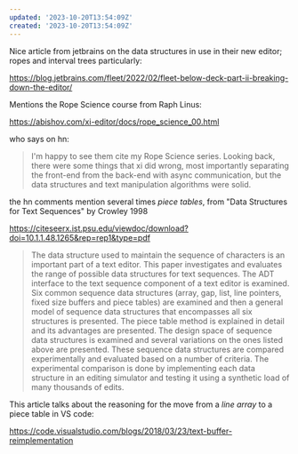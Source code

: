 ```yaml
---
updated: '2023-10-20T13:54:09Z'
created: '2023-10-20T13:54:09Z'
---
```

Nice article from jetbrains on the data structures in use in their new editor; ropes and interval trees particularly:

https://blog.jetbrains.com/fleet/2022/02/fleet-below-deck-part-ii-breaking-down-the-editor/

Mentions the Rope Science course from Raph Linus: 

https://abishov.com/xi-editor/docs/rope_science_00.html

who says on hn:

> I'm happy to see them cite my Rope Science series. Looking back, there were some things that xi did wrong, most importantly separating the front-end from the back-end with async communication, but the data structures and text manipulation algorithms were solid.

the hn comments mention several times _piece tables_, from "Data Structures for Text Sequences" by Crowley 1998

https://citeseerx.ist.psu.edu/viewdoc/download?doi=10.1.1.48.1265&rep=rep1&type=pdf

> The data structure used to maintain the sequence of characters is an important part of a text editor. This paper investigates and evaluates the range of possible data structures for text sequences. The ADT interface to the text sequence component of a text editor is examined. Six common sequence data structures (array, gap, list, line pointers, fixed size buffers and piece tables) are examined and then a general model of sequence data structures that encompasses all six structures is presented. The piece table method is explained in detail and its advantages are presented. The design space of sequence data structures is examined and several variations on the ones listed above are presented. These sequence data structures are compared experimentally and evaluated based on a number of criteria. The experimental comparison is done by implementing each data structure in an editing simulator and testing it using a synthetic load of many thousands of edits.

This article talks about the reasoning for the move from a _line array_ to a piece table in VS code:

https://code.visualstudio.com/blogs/2018/03/23/text-buffer-reimplementation


